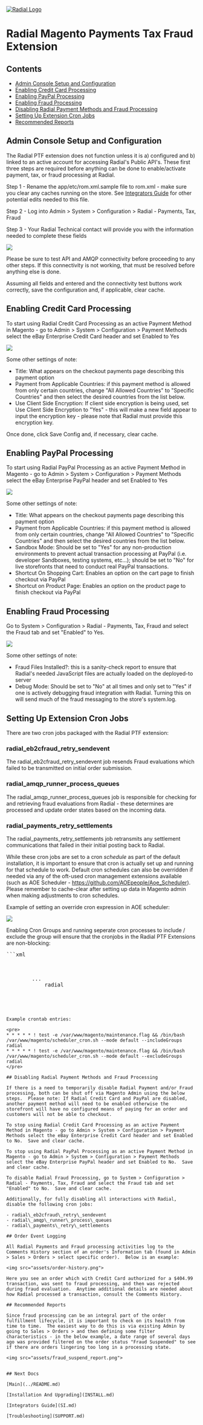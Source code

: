 [![Radial Logo](assets/radial_logo.png)](http://www.radial.com/)

# Radial Magento Payments Tax Fraud Extension 

## Contents
  * [Admin Console Setup and Configuration](#admin-console-setup-and-configuration)
  * [Enabling Credit Card Processing](#enabling-credit-card-processing)
  * [Enabling PayPal Processing](#enabling-paypal-processing)
  * [Enabling Fraud Processing](#enabling-fraud-processing)
  * [Disabling Radial Payment Methods and Fraud Processing](#disabling-radial-payment-methods-and-fraud-processing)
  * [Setting Up Extension Cron Jobs](#setting_up_extension_cron_jobs)
  * [Recommended Reports](#recommended_reports)

## Admin Console Setup and Configuration

The Radial PTF extension does not function unless it is a) configured and b) linked to an active account for accessing Radial's Public API's.  These first three steps are required before anything can be done to enable/activate payment, tax, or fraud processing at Radial.

Step 1 - Rename the app/etc/rom.xml.sample file to rom.xml - make sure you clear any caches running on the store.  See [Integrators Guide](SI.md) for other potential edits needed to this file. 

Step 2 - Log into Admin > System > Configuration > Radial - Payments, Tax, Fraud

Step 3 - Your Radial Technical contact will provide you with the information needed to complete these fields

<img src="assets/magento-admin-ptf.png">

Please be sure to test API and AMQP connectivity before proceeding to any other steps.  If this connectivity is not working, that must be resolved before anything else is done.

Assuming all fields and entered and the connectivity test buttons work correctly, save the configuration and, if applicable, clear cache.  

## Enabling Credit Card Processing

To start using Radial Credit Card Processing as an active Payment Method in Magento - go to Admin > System > Configuration > Payment Methods select the eBay Enterprise Credit Card header and set Enabled to Yes

<img src="assets/payment_method.png">

Some other settings of note:

- Title: What appears on the checkout payments page describing this payment option
- Payment from Applicable Countries: if this payment method is allowed from only certain countries, change "All Allowed Countries" to "Specific Countries" and then select the desired countries from the list below.
- Use Client Side Encryption: If client side encryption is being used, set Use Client Side Encryption to "Yes" - this will make a new field appear to input the encryption key - please note that Radial must provide this encryption key.  

Once done, click Save Config and, if necessary, clear cache.

## Enabling PayPal Processing

To start using Radial PayPal Processing as an active Payment Method in Magento - go to Admin > System > Configuration > Payment Methods select the eBay Enterprise PayPal header and set Enabled to Yes

<img src="assets/payment_method_paypal.png">

Some other settings of note:

- Title: What appears on the checkout payments page describing this payment option
- Payment from Applicable Countries: if this payment method is allowed from only certain countries, change "All Allowed Countries" to "Specific Countries" and then select the desired countries from the list below.
- Sandbox Mode: Should be set to "Yes" for any non-production environments to prevent actual transaction processing at PayPal (i.e. developer Sandboxes, testing systems, etc...); should be set to "No" for live storefronts that need to conduct real PayPal transactions.
- Shortcut On Shopping Cart: Enables an option on the cart page to finish checkout via PayPal
- Shortcut on Product Page: Enables an option on the product page to finish checkout via PayPal 

## Enabling Fraud Processing

Go to System > Configuration > Radial - Payments, Tax, Fraud and select the Fraud tab and set "Enabled" to Yes.

<img src="assets/magento-admin-ptf-fraud.png">


Some other settings of note:

- Fraud Files Installed?: this is a sanity-check report to ensure that Radial's needed JavaScript files are actually loaded on the deployed-to server
- Debug Mode: Should be set to "No" at all times and only set to "Yes" if one is actively debugging fraud integration with Radial.  Turning this on will send much of the fraud messaging to the store's system.log.

## Setting Up Extension Cron Jobs

There are two cron jobs packaged with the Radial PTF extension:

### radial\_eb2cfraud\_retry\_sendevent
The radial\_eb2cfraud\_retry\_sendevent job resends Fraud evaluations which failed to be transmitted on initial order submission.    

### radial\_amqp\_runner\_process\_queues
The radial\_amqp\_runner\_process\_queues job is responsible for checking for and retrieving fraud evaluations from Radial - these determines are processed and update order states based on the incoming data.

### radial\_payments\_retry\_settlements
The radial\_payments\_retry\_settlements job retransmits any settlement communications that failed in their initial posting back to Radial.  

While these cron jobs are set to a cron *schedule* as part of the default installation, it is important to ensure that cron is actually set up and running for that schedule to work.  Default cron schedules can also be overridden if needed via any of the oft-used cron management extensions available (such as AOE Scheduler - https://github.com/AOEpeople/Aoe_Scheduler).  Please remember to cache-clear after setting up data in Magento admin when making adjustments to cron schedules.

Example of setting an override cron expression in AOE scheduler:

<img src="assets/scheduling.png">

Enabling Cron Groups and running seperate cron processes to include / exclude the group will ensure that the cronjobs in the Radial PTF Extensions are non-blocking:

<pre>
```xml
<crontab>
    <jobs>
        <radial_eb2cfraud_retry_sendevent>
        ...
            <groups>radial<groups>
        </radial_eb2cfraud_retry_sendevent>
    </jobs>
</crontab>
</pre>
```

Example crontab entries:

<pre>
* * * * * ! test -e /var/www/magento/maintenance.flag && /bin/bash /var/www/magento/scheduler_cron.sh --mode default --includeGroups radial
* * * * * ! test -e /var/www/magento/maintenance.flag && /bin/bash /var/www/magento/scheduler_cron.sh --mode default --excludeGroups radial
</pre>

## Disabling Radial Payment Methods and Fraud Processing

If there is a need to temporarily disable Radial Payment and/or Fraud processing, both can be shut off via Magento Admin using the below steps.  Please note: If Radial Credit Card and PayPal are disabled, another payment method will need to be enabled otherwise the storefront will have no configured means of paying for an order and customers will not be able to checkout.

To stop using Radial Credit Card Processing as an active Payment Method in Magento - go to Admin > System > Configuration > Payment Methods select the eBay Enterprise Credit Card header and set Enabled to No.  Save and clear cache.

To stop using Radial PayPal Processing as an active Payment Method in Magento - go to Admin > System > Configuration > Payment Methods select the eBay Enterprise PayPal header and set Enabled to No.  Save and clear cache.

To disable Radial Fraud Processing, go to System > Configuration > Radial - Payments, Tax, Fraud and select the Fraud tab and set "Enabled" to No.  Save and clear cache.

Additionally, for fully disabling all interactions with Radial, disable the following cron jobs:

- radial\_eb2cfraud\_retry\_sendevent 
- radial\_amqp\_runner\_process\_queues 
- radial\_payments\_retry\_settlements

## Order Event Logging

All Radial Payments and Fraud processing activities log to the Comments History section of an order's Information tab (found in Admin > Sales > Orders > select specific order).  Below is an example:

<img src="assets/order-history.png">

Here you see an order which with Credit Card authorized for a $404.99 transaction, was sent to fraud processing, and then was rejected during fraud evaluation.  Anytime additional details are needed about how Radial processed a transaction, consult the Comments History.

## Recommended Reports

Since fraud processing can be an integral part of the order fulfillment lifecycle, it is important to check on its health from time to time.  The easiest way to do this is via existing Admin by going to Sales > Orders > and then defining some filter characteristics - in the below example, a date range of several days ago was provided filtered on the order status "Fraud Suspended" to see if there are orders lingering too long in a processing state.  

<img src="assets/fraud_suspend_report.png">


## Next Docs

[Main](../README.md)

[Installation And Upgrading](INSTALL.md)

[Integrators Guide](SI.md)

[Troubleshooting](SUPPORT.md)
